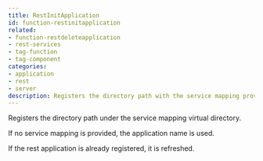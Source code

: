 ```yaml
---
title: RestInitApplication
id: function-restinitapplication
related:
- function-restdeleteapplication
- rest-services
- tag-function
- tag-component
categories:
- application
- rest
- server
description: Registers the directory path with the service mapping provided.
---
```


Registers the directory path under the service mapping virtual directory.

If no service mapping is provided, the application name is used.

If the rest application is already registered, it is refreshed.
